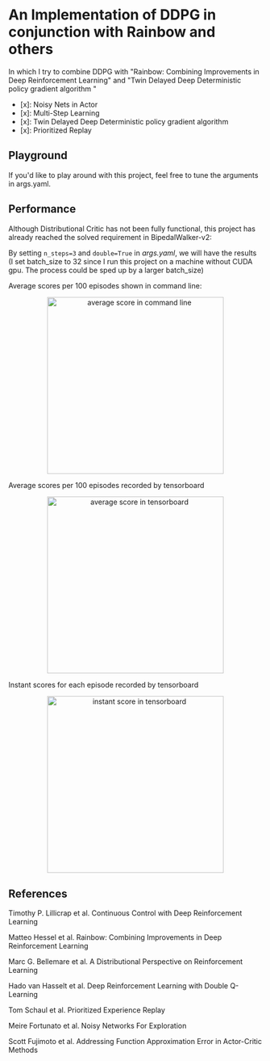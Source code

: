 # An Implementation of DDPG in conjunction with Rainbow and others

In which I try to combine DDPG with "Rainbow: Combining Improvements in Deep Reinforcement Learning" and "Twin Delayed Deep Deterministic policy gradient algorithm "

- [x]: Noisy Nets in Actor
- [x]: Multi-Step Learning
- [x]: Twin Delayed Deep Deterministic policy gradient algorithm 
- [x]: Prioritized Replay

## Playground

If you'd like to play around with this project, feel free to tune the arguments in args.yaml.

## Performance

Although Distributional Critic has not been fully functional, this project has already reached the solved requirement in BipedalWalker-v2:

By setting `n_steps=3` and `double=True` in *args.yaml*, we will have the results (I set batch_size to 32 since I run this project on a machine without CUDA gpu. The process could be sped up by a larger batch_size)

Average scores per 100 episodes shown in command line:
<p align="center">
<img src="/results/1.png" alt="average score in command line" height="350">
</p>

Average scores per 100 episodes recorded by tensorboard
<p align="center">
<img src="/results/2.png" alt="average score in tensorboard" height="350">
</p>

Instant scores for each episode recorded by tensorboard
<p align="center">
<img src="/results/3.png" alt="instant score in tensorboard" height="350">
</p>

## References

Timothy P. Lillicrap et al. Continuous Control with Deep Reinforcement Learning

Matteo Hessel et al. Rainbow: Combining Improvements in Deep Reinforcement Learning

Marc G. Bellemare et al. A Distributional Perspective on Reinforcement Learning

Hado van Hasselt et al. Deep Reinforcement Learning with Double Q-Learning

Tom Schaul et al. Prioritized Experience Replay

Meire Fortunato et al. Noisy Networks For Exploration

Scott Fujimoto et al. Addressing Function Approximation Error in Actor-Critic Methods